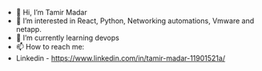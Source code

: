 - 👋 Hi, I’m Tamir Madar
- 👀 I’m interested in React, Python, Networking automations, Vmware and netapp.
- 🌱 I’m currently learning devops
- 📫 How to reach me:
- Linkedin - https://www.linkedin.com/in/tamir-madar-11901521a/

<!---
RollerSweet/RollerSweet is a ✨ special ✨ repository because its `README.md` (this file) appears on your GitHub profile.
You can click the Preview link to take a look at your changes.
--->
